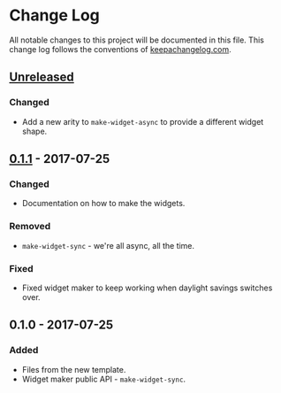 # Change Log
All notable changes to this project will be documented in this file. This change log follows the conventions of [keepachangelog.com](http://keepachangelog.com/).

## [Unreleased]
### Changed
- Add a new arity to `make-widget-async` to provide a different widget shape.

## [0.1.1] - 2017-07-25
### Changed
- Documentation on how to make the widgets.

### Removed
- `make-widget-sync` - we're all async, all the time.

### Fixed
- Fixed widget maker to keep working when daylight savings switches over.

## 0.1.0 - 2017-07-25
### Added
- Files from the new template.
- Widget maker public API - `make-widget-sync`.

[Unreleased]: https://github.com/your-name/greeting-kata/compare/0.1.1...HEAD
[0.1.1]: https://github.com/your-name/greeting-kata/compare/0.1.0...0.1.1
